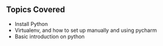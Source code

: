 ## Topics Covered
* Install Python
* Virtualenv, and how to set up manually and using pycharm
* Basic introduction on python
